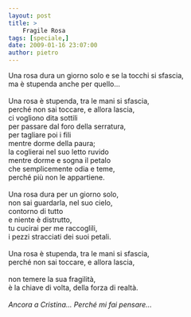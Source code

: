 ```yaml
---
layout: post
title: >
    Fragile Rosa
tags: [speciale,]
date: 2009-01-16 23:07:00
author: pietro
---
```

Una rosa dura un giorno solo e se la tocchi si sfascia,<br/>ma è stupenda anche per quello...<br/><br/>Una rosa è stupenda, tra le mani si sfascia,<br/>perché non sai toccare, e allora lascia,<br/>ci vogliono dita sottili<br/>per passare dal foro della serratura,<br/>per tagliare poi i fili<br/>mentre dorme della paura;<br/>la coglierai nel suo letto ruvido<br/>mentre dorme e sogna il petalo<br/>che semplicemente odia e teme,<br/>perché più non le appartiene.<br/><br/>Una rosa dura per un giorno solo,<br/>non sai guardarla, nel suo cielo,<br/>contorno di tutto<br/>e niente è distrutto,<br/>tu cucirai per me raccoglili,<br/>i pezzi stracciati dei suoi petali.<br/><br/>Una rosa è stupenda, tra le mani si sfascia,<br/>perché non sai toccare, e allora lascia,<br/><br/>non temere la sua fragilità,<br/>è la chiave di volta, della forza di realtà.<br/><br/><span style="font-style: italic">Ancora a Cristina... Perché mi fai pensare...</span>
